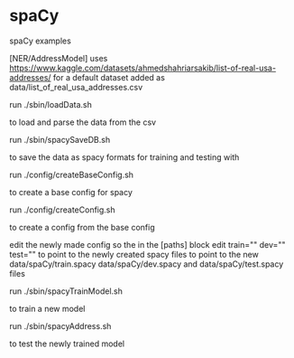 # spaCy
spaCy examples

[NER/AddressModel]
uses https://www.kaggle.com/datasets/ahmedshahriarsakib/list-of-real-usa-addresses/ for a default dataset
added as data/list_of_real_usa_addresses.csv

run ./sbin/loadData.sh

to load and parse the data from the csv


run ./sbin/spacySaveDB.sh

to save the data as spacy formats for training and testing with


run ./config/createBaseConfig.sh

to create a base config for spacy


run ./config/createConfig.sh

to create a config from the base config


edit the newly made config so the in the [paths] block edit train="" dev="" test="" to point to the newly created spacy files
to point to the new data/spaCy/train.spacy data/spaCy/dev.spacy and data/spaCy/test.spacy files


run ./sbin/spacyTrainModel.sh 

to train a new model


run ./sbin/spacyAddress.sh 

to test the newly trained model